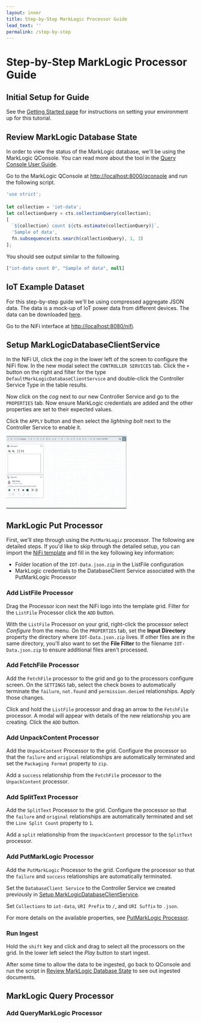 ```yaml
---
layout: inner
title: Step-by-Step MarkLogic Processor Guide
lead_text: ''
permalink: /step-by-step
---
```


# Step-by-Step MarkLogic Processor Guide


## Initial Setup for Guide

See the [Getting Started page][getting-started-page] for instructions on setting your environment up for this tutorial.

## Review MarkLogic Database State

In order to view the status of the MarkLogic database, we'll be using the MarkLogic QConsole. You can read more about the tool in the [Query Console User Guide][qconsole-user-guide].

Go to the MarkLogic QConsole at [http://localhost:8000/qconsole](http://localhost:8000/qconsole) and run the following script. 

```javascript
'use strict';

let collection = 'iot-data';
let collectionQuery = cts.collectionQuery(collection);
[
  `${collection} count ${cts.estimate(collectionQuery)}`,
  'Sample of data',
  fn.subsequence(cts.search(collectionQuery), 1, 3)
];
```

You should see output similar to the following.

```javascript
["iot-data count 0", "Sample of data", null]
```

## IoT Example Dataset

For this step-by-step guide we'll be using compressed aggregate JSON data. The data is a mock-up of IoT power data from different devices. The data can be downloaded [here][iot-data].  

Go to the NiFi interface at [http://localhost:8080/nifi](http://localhost:8080/nifi). 

## Setup MarkLogicDatabaseClientService

In the NiFi UI, click the <i class="fas fa-cog"> cog</i> in the lower left of the screen to configure the NiFi flow. In the new modal select the `CONTROLLER SERVICES` tab. Click the `+` button on the right and filter for the type `DefaultMarkLogicDatabaseClientService` and double-click the Controller Service Type in the table results.

Now click on the <i class="fas fa-cog"> cog</i> next to our new Controller Service and go to the `PROPERTIES` tab. Now ensure MarkLogic credentials are added and the other properties are set to their expected values.

Click the `APPLY` button and then select the <i class="fas fa-bolt"> lightning bolt</i> next to the Controller Service to enable it.

![MarkLogic Controller Service Setup](../images/marklogic-controller-service.gif)

## MarkLogic Put Processor

First, we'll step through using the `PutMarkLogic` processor. The following are detailed steps. If you'd like to skip through the detailed setup, you can import the [NiFi template][nifi-put-template] and fill in the key following key information:

 * Folder location of the `IOT-Data.json.zip` in the ListFile configuration
 * MarkLogic credentials to the DatabaseClient Service associated with the PutMarkLogic Processor

### Add ListFile Processor

Drag the Processor icon next the NiFi logo into the template grid. Filter for the `ListFile` Processor click the `ADD` button.

With the `ListFile` Processor on your grid, right-click the processor select <i class="fas fa-cog"> Configure</i> from the menu. On the `PROPERTIES` tab, set the **Input Directory** property the directory where `IOT-Data.json.zip` lives. If other files are in the same directory, you'll also want to set the **File Filter** to the filename `IOT-Data.json.zip` to ensure additional files aren't processed.

### Add FetchFile Processor

Add the `FetchFile` processor to the grid and go to the processors configure screen. On the `SETTINGS` tab, select the check boxes to automatically terminate the `failure`, `not.found` and `permission.denied` relationships. Apply those changes.

Click and hold the `ListFile` processor and drag an arrow to the `FetchFile` processor. A modal will appear with details of the new relationship you are creating. Click the `ADD` button.

### Add UnpackContent Processor

Add the `UnpackContent` Processor to the grid. Configure the processor so that the `failure` and `original` relationships are automatically terminated and set the `Packaging Format` property to `zip`.

Add a `success` relationship from the `FetchFile` processor to the `UnpackContent` processor.

### Add SplitText Processor

Add the `SplitText` Processor to the grid. Configure the processor so that the `failure` and `original` relationships are automatically terminated and set the `Line Split Count` property to `1`.

Add a `split` relationship from the `UnpackContent` processor to the `SplitText` processor.

### Add PutMarkLogic Processor

Add the `PutMarkLogic` Processor to the grid. Configure the processor so that the `failure` and `success` relationships are automatically terminated. 

Set the `DatabaseClient Service` to the Controller Service we created previously in [Setup MarkLogicDatabaseClientService](#setup-marklogicdatabaseclientservice).

Set `Collections` to `iot-data`, `URI Prefix` to `/`, and `URI Suffix` to `.json`.

For more details on the available properties, see [PutMarkLogic Processor][putmarklogic-processor].

### Run Ingest

Hold the `shift` key and click and drag to select all the processors on the grid. In the lower left select the <i class="fas fa-play"> Play</i> button to start ingest. 

After some time to allow the data to be ingested, go back to QConsole and run the script in [Review MarkLogic Database State](#review-marklogic-database-state) to see out ingested documents.

## MarkLogic Query Processor

### Add QueryMarkLogic Processor


[getting-started-page]:./getting-started/
[qconsole-user-guide]:http://docs.marklogic.com/guide/qconsole/intro
[iot-data]:../files/IOT-Data.json.zip
[nifi-put-template]: ../files/PutMarkLogicExample.xml
[putmarklogic-processor]:./nifi-processors/#putmarklogic-processor
